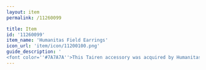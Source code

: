```yaml
---
layout: item
permalink: /11260099

title: Item
id: '11260099'
item_name: 'Humanitas Field Earrings'
icon_url: 'item/icon/11200100.png'
guide_description: '
<font color=''#7A7A7A''>This Tairen accessory was acquired by Humanitas and modified for military use. More sophisticated features were cut in favor of increased aetherine output.</font>'
---
```

